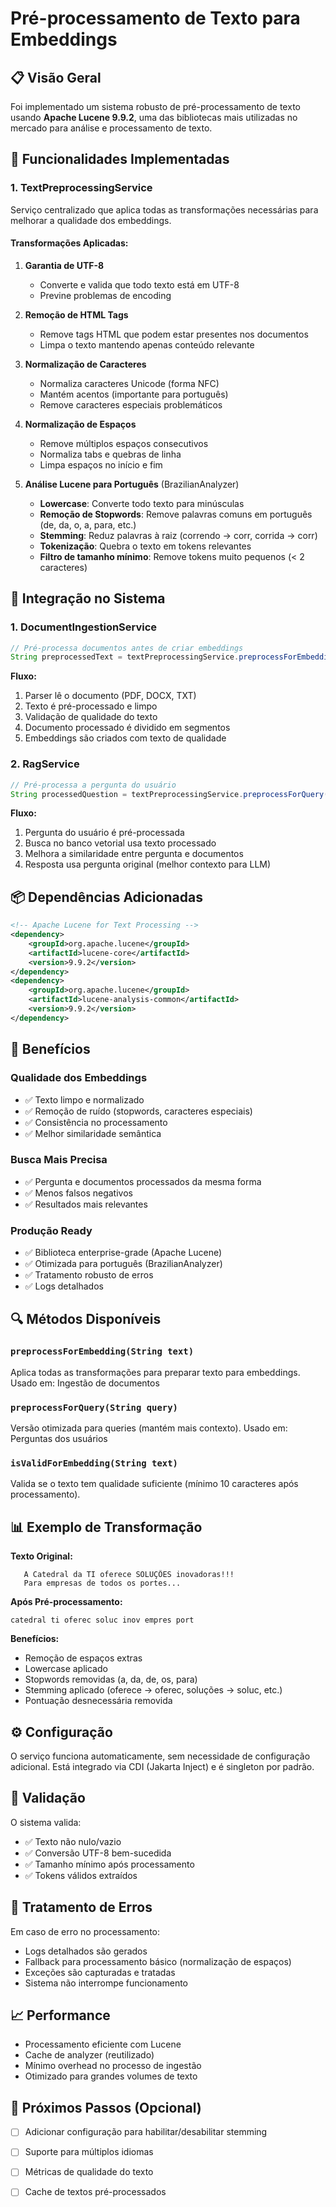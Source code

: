 # Pré-processamento de Texto para Embeddings

## 📋 Visão Geral

Foi implementado um sistema robusto de pré-processamento de texto usando **Apache Lucene 9.9.2**, uma das bibliotecas mais utilizadas no mercado para análise e processamento de texto.

## 🚀 Funcionalidades Implementadas

### 1. **TextPreprocessingService**
Serviço centralizado que aplica todas as transformações necessárias para melhorar a qualidade dos embeddings.

#### Transformações Aplicadas:

1. **Garantia de UTF-8**
   - Converte e valida que todo texto está em UTF-8
   - Previne problemas de encoding

2. **Remoção de HTML Tags**
   - Remove tags HTML que podem estar presentes nos documentos
   - Limpa o texto mantendo apenas conteúdo relevante

3. **Normalização de Caracteres**
   - Normaliza caracteres Unicode (forma NFC)
   - Mantém acentos (importante para português)
   - Remove caracteres especiais problemáticos

4. **Normalização de Espaços**
   - Remove múltiplos espaços consecutivos
   - Normaliza tabs e quebras de linha
   - Limpa espaços no início e fim

5. **Análise Lucene para Português** (BrazilianAnalyzer)
   - **Lowercase**: Converte todo texto para minúsculas
   - **Remoção de Stopwords**: Remove palavras comuns em português (de, da, o, a, para, etc.)
   - **Stemming**: Reduz palavras à raiz (correndo → corr, corrida → corr)
   - **Tokenização**: Quebra o texto em tokens relevantes
   - **Filtro de tamanho mínimo**: Remove tokens muito pequenos (< 2 caracteres)

## 🔧 Integração no Sistema

### 1. DocumentIngestionService
```java
// Pré-processa documentos antes de criar embeddings
String preprocessedText = textPreprocessingService.preprocessForEmbedding(originalText);
```

**Fluxo:**
1. Parser lê o documento (PDF, DOCX, TXT)
2. Texto é pré-processado e limpo
3. Validação de qualidade do texto
4. Documento processado é dividido em segmentos
5. Embeddings são criados com texto de qualidade

### 2. RagService
```java
// Pré-processa a pergunta do usuário
String processedQuestion = textPreprocessingService.preprocessForQuery(question);
```

**Fluxo:**
1. Pergunta do usuário é pré-processada
2. Busca no banco vetorial usa texto processado
3. Melhora a similaridade entre pergunta e documentos
4. Resposta usa pergunta original (melhor contexto para LLM)

## 📦 Dependências Adicionadas

```xml
<!-- Apache Lucene for Text Processing -->
<dependency>
    <groupId>org.apache.lucene</groupId>
    <artifactId>lucene-core</artifactId>
    <version>9.9.2</version>
</dependency>
<dependency>
    <groupId>org.apache.lucene</groupId>
    <artifactId>lucene-analysis-common</artifactId>
    <version>9.9.2</version>
</dependency>
```

## 🎯 Benefícios

### Qualidade dos Embeddings
- ✅ Texto limpo e normalizado
- ✅ Remoção de ruído (stopwords, caracteres especiais)
- ✅ Consistência no processamento
- ✅ Melhor similaridade semântica

### Busca Mais Precisa
- ✅ Pergunta e documentos processados da mesma forma
- ✅ Menos falsos negativos
- ✅ Resultados mais relevantes

### Produção Ready
- ✅ Biblioteca enterprise-grade (Apache Lucene)
- ✅ Otimizada para português (BrazilianAnalyzer)
- ✅ Tratamento robusto de erros
- ✅ Logs detalhados

## 🔍 Métodos Disponíveis

### `preprocessForEmbedding(String text)`
Aplica todas as transformações para preparar texto para embeddings.
Usado em: Ingestão de documentos

### `preprocessForQuery(String query)`
Versão otimizada para queries (mantém mais contexto).
Usado em: Perguntas dos usuários

### `isValidForEmbedding(String text)`
Valida se o texto tem qualidade suficiente (mínimo 10 caracteres após processamento).

## 📊 Exemplo de Transformação

**Texto Original:**
```
   A Catedral da TI oferece SOLUÇÕES inovadoras!!!   
   Para empresas de todos os portes...
```

**Após Pré-processamento:**
```
catedral ti oferec soluc inov empres port
```

**Benefícios:**
- Remoção de espaços extras
- Lowercase aplicado
- Stopwords removidas (a, da, de, os, para)
- Stemming aplicado (oferece → oferec, soluções → soluc, etc.)
- Pontuação desnecessária removida

## ⚙️ Configuração

O serviço funciona automaticamente, sem necessidade de configuração adicional.
Está integrado via CDI (Jakarta Inject) e é singleton por padrão.

## 🧪 Validação

O sistema valida:
- ✅ Texto não nulo/vazio
- ✅ Conversão UTF-8 bem-sucedida
- ✅ Tamanho mínimo após processamento
- ✅ Tokens válidos extraídos

## 🚨 Tratamento de Erros

Em caso de erro no processamento:
- Logs detalhados são gerados
- Fallback para processamento básico (normalização de espaços)
- Exceções são capturadas e tratadas
- Sistema não interrompe funcionamento

## 📈 Performance

- Processamento eficiente com Lucene
- Cache de analyzer (reutilizado)
- Mínimo overhead no processo de ingestão
- Otimizado para grandes volumes de texto

## 🔄 Próximos Passos (Opcional)

- [ ] Adicionar configuração para habilitar/desabilitar stemming
- [ ] Suporte para múltiplos idiomas
- [ ] Métricas de qualidade do texto
- [ ] Cache de textos pré-processados

